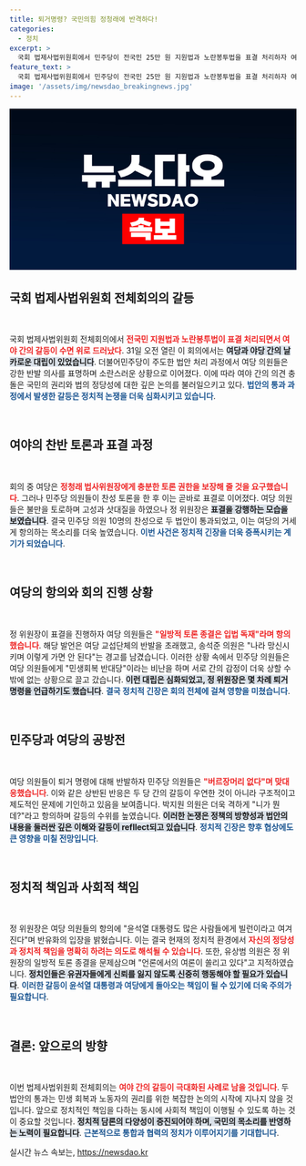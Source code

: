 ```yaml
---
title: 퇴거명령? 국민의힘 정청래에 반격하다!
categories:
  - 정치
excerpt: >
  국회 법제사법위원회에서 민주당이 전국민 25만 원 지원법과 노란봉투법을 표결 처리하자 여당 의원들이 격렬히 항의하며 대치! 일방적 진행에 여야 간 치열한 신경전이 벌어졌다. 누가 진정으로 민생을 걱정하고 있는 걸까?
feature_text: >
  국회 법제사법위원회에서 민주당이 전국민 25만 원 지원법과 노란봉투법을 표결 처리하자 여당 의원들이 격렬히 항의하며 대치! 일방적 진행에 여야 간 치열한 신경전이 벌어졌다. 누가 진정으로 민생을 걱정하고 있는 걸까?
image: '/assets/img/newsdao_breakingnews.jpg'
---
```


<p><img src="/assets/img/newsdao_breakingnews.jpg" alt="pcversion 속보" /></p>

<h2 data-ke-size="size26">국회 법제사법위원회 전체회의의 갈등</h2>

<p data-ke-size="size16">&nbsp;</p>

<p>국회 법제사법위원회 전체회의에서 <b><span style="color: #ee2323;">전국민 지원법과 노란봉투법이 표결 처리되면서 여야 간의 갈등이 수면 위로 드러났다</span></b>. 31일 오전 열린 이 회의에서는 <b><span style="background-color: #21538527;">여당과 야당 간의 날카로운 대립이 있었습니다</span></b>. 더불어민주당이 주도한 법안 처리 과정에서 여당 의원들은 강한 반발 의사를 표명하며 소란스러운 상황으로 이어졌다. 이에 따라 여야 간의 의견 충돌은 국민의 권리와 법의 정당성에 대한 깊은 논의를 불러일으키고 있다. <b><span style="color: #1a5490;">법안의 통과 과정에서 발생한 갈등은 정치적 논쟁을 더욱 심화시키고 있습니다</span></b>.</p>

<p data-ke-size="size16">&nbsp;</p>

<h2 data-ke-size="size26">여야의 찬반 토론과 표결 과정</h2>

<p data-ke-size="size16">&nbsp;</p>

<p>회의 중 여당은 <b><span style="color: #ee2323;">정청래 법사위원장에게 충분한 토론 권한을 보장해 줄 것을 요구했습니다</span></b>. 그러나 민주당 의원들이 찬성 토론을 한 후 이는 곧바로 표결로 이어졌다. 여당 의원들은 불만을 토로하며 고성과 삿대질을 하였으나 정 위원장은 <b><span style="background-color: #21538527;">표결을 강행하는 모습을 보였습니다</span></b>. 결국 민주당 의원 10명의 찬성으로 두 법안이 통과되었고, 이는 여당의 거세게 항의하는 목소리를 더욱 높였습니다. <b><span style="color: #1a5490;">이번 사건은 정치적 긴장을 더욱 증폭시키는 계기가 되었습니다</span></b>.</p>

<p data-ke-size="size16">&nbsp;</p>

<h2 data-ke-size="size26">여당의 항의와 회의 진행 상황</h2>

<p data-ke-size="size16">&nbsp;</p>

<p>정 위원장이 표결을 진행하자 여당 의원들은 <b><span style="color: #ee2323;">"일방적 토론 종결은 입법 독재"라며 항의했습니다</span></b>. 해당 발언은 여당 교섭단체의 반발을 초래했고, 송석준 의원은 "나라 망신시키며 이렇게 가면 안 된다"는 경고를 남겼습니다. 이러한 상황 속에서 민주당 의원들은 여당 의원들에게 "민생회복 반대당"이라는 비난을 하며 서로 간의 감정이 더욱 상할 수밖에 없는 상황으로 끌고 갔습니다. <b><span style="background-color: #21538527;">이런 대립은 심화되었고, 정 위원장은 몇 차례 퇴거 명령을 언급하기도 했습니다</span></b>. <b><span style="color: #1a5490;">결국 정치적 긴장은 회의 전체에 걸쳐 영향을 미쳤습니다</span></b>.</p>

<p data-ke-size="size16">&nbsp;</p>

<h2 data-ke-size="size26">민주당과 여당의 공방전</h2>

<p data-ke-size="size16">&nbsp;</p>

<p>여당 의원들이 퇴거 명령에 대해 반발하자 민주당 의원들은 <b><span style="color: #ee2323;">"버르장머리 없다"며 맞대응했습니다</span></b>. 이와 같은 상반된 반응은 두 당 간의 갈등이 우연한 것이 아니라 구조적이고 제도적인 문제에 기인하고 있음을 보여줍니다. 박지원 의원은 더욱 격하게 "니가 뭔데?"라고 항의하며 갈등의 수위를 높였습니다. <b><span style="background-color: #21538527;">이러한 논쟁은 정책의 방향성과 법안의 내용을 둘러싼 깊은 이해와 갈등이 refllect되고 있습니다</span></b>. <b><span style="color: #1a5490;">정치적 긴장은 향후 협상에도 큰 영향을 미칠 전망입니다</span></b>.</p>

<p data-ke-size="size16">&nbsp;</p>

<h2 data-ke-size="size26">정치적 책임과 사회적 책임</h2>

<p data-ke-size="size16">&nbsp;</p>

<p>정 위원장은 여당 의원들의 항의에 "윤석열 대통령도 많은 사람들에게 빌런이라고 여겨진다"며 반유화의 입장을 밝혔습니다. 이는 결국 현재의 정치적 환경에서 <b><span style="color: #ee2323;">자신의 정당성과 정치적 책임을 명확히 하려는 의도로 해석될 수 있습니다</span></b>. 또한, 유상범 의원은 정 위원장의 일방적 토론 종결을 문제삼으며 "언론에서의 여론이 쏠리고 있다"고 지적하였습니다. <b><span style="background-color: #21538527;">정치인들은 유권자들에게 신뢰를 잃지 않도록 신중히 행동해야 할 필요가 있습니다</span></b>. <b><span style="color: #1a5490;">이러한 갈등이 윤석열 대통령과 여당에게 돌아오는 책임이 될 수 있기에 더욱 주의가 필요합니다</span></b>.</p>

<p data-ke-size="size16">&nbsp;</p>

<h2 data-ke-size="size26">결론: 앞으로의 방향</h2>

<p data-ke-size="size16">&nbsp;</p>

<p>이번 법제사법위원회 전체회의는 <b><span style="color: #ee2323;">여야 간의 갈등이 극대화된 사례로 남을 것입니다</span></b>. 두 법안의 통과는 민생 회복과 노동자의 권리를 위한 복잡한 논의의 시작에 지나지 않을 것입니다. 앞으로 정치적인 책임을 다하는 동시에 사회적 책임이 이행될 수 있도록 하는 것이 중요할 것입니다. <b><span style="background-color: #21538527;">정치적 담론의 다양성이 증진되어야 하며, 국민의 목소리를 반영하는 노력이 필요합니다</span></b>. <b><span style="color: #1a5490;">근본적으로 통합과 협력의 정치가 이루어지기를 기대합니다</span></b>.</p>
실시간 뉴스 속보는, <a href="https://newsdao.kr" rel="dofollow">https://newsdao.kr</a>



